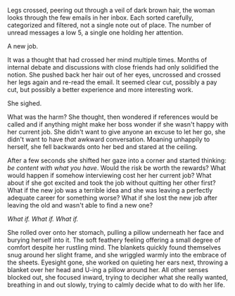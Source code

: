 Legs crossed, peering out through a veil of dark brown hair, the woman
looks through the few emails in her inbox. Each sorted carefully,
categorized and filtered, not a single note out of place. The number of
unread messages a low 5, a single one holding her attention. 

A new job. 

It was a thought that had crossed her mind multiple times. Months of
internal debate and discussions with close friends had only solidified
the notion. She pushed back her hair out of her eyes, uncrossed and
crossed her legs again and re-read the email. It seemed clear cut,
possibly a pay cut, but possibly a better experience and more
interesting work. 

She sighed. 

What was the harm? She thought, then wondered if references would be
called and if anything might make her boss wonder if she wasn't happy
with her current job. She didn't want to give anyone an excuse to let
her go, she didn't want to have _that_ awkward conversation. Moaning
unhappily to herself, she fell backwards onto her bed and stared at the
ceiling. 

After a few seconds she shifted her gaze into a corner and started
thinking: _be content with what you have_. Would the risk be worth the 
rewards? What would happen if somehow interviewing cost her her current
job? What about if she got excited and took the job without quitting her
other first? What if the new job was a terrible idea and she was leaving
a perfectly adequate career for something worse? What if she lost the
new job after leaving the old and wasn't able to find a new one? 

_What if. What if. What if._

She rolled over onto her stomach, pulling a pillow underneath her face
and burying herself into it. The soft feathery feeling offering a small
degree of comfort despite her rustling mind. The blankets quickly found 
themselves snug around her slight frame, and she wriggled warmly into
the embrace of the sheets. Eyesight gone, she worked on quieting her
ears next, throwing a blanket over her head and U-ing a pillow around
her. All other senses blocked out, she focused inward, trying to
decipher what she really wanted, breathing in and out slowly, trying to
calmly decide what to do with her life.
